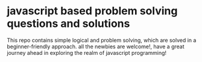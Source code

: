 # javascript based problem solving questions and solutions 
This repo contains simple logical and problem solving, which are solved in a beginner-friendly approach.
all the newbies are welcome!, have a great journey ahead in exploring the realm of javascript programming!
